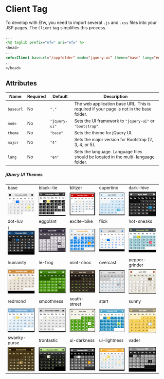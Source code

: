 # Client Tag

To develop with Efw, you need to import several `.js` and `.css` files into your JSP pages. The `Client` tag simplifies this process.

```jsp
...
<%@ taglib prefix="efw" uri="efw" %>
<head>
...
<efw:Client baseurl="/appfolder" mode="jquery-ui" theme="base" lang="en" /> // efw:client or efw:CLIENT
...
</head>
```
## Attributes

| Name | Required | Default | Description |
|---|---|---|---|
| `baseurl` | No | `"."` | The web application base URL. This is required if your page is not in the base folder. |
| `mode` | No | `"jquery-ui"` | Sets the UI framework to `"jquery-ui"` or `"bootstrap"`. |
| `theme` | No | `"base"` | Sets the theme for jQuery UI. |
| `major` | No | `"4"` | Sets the major version for Bootstrap (2, 3, 4, or 5). |
| `lang` | No | `"en"` | Sets the language. Language files should be located in the multi-language folder. |

##### jQuery UI Themes

| | | | | |
|---|---|---|---|---|
|base|black-tie|blitzer|cupertino|dark-hive|
|![Base Theme](../img/themes/base.png)|![Black Tie Theme](../img/themes/black-tie.png)|![Blitzer Theme](../img/themes/blitzer.png)|![Cupertino Theme](../img/themes/cupertino.png)|![Dark Hive Theme](../img/themes/dark-hive.png)|
|dot-luv|eggplant|excite-bike|flick|hot-sneaks|
!![Dot Luv Theme](../img/themes/dot-luv.png)|![Eggplant Theme](../img/themes/eggplant.png)|![Excite Bike Theme](../img/themes/excite-bike.png)|![Flick Theme](../img/themes/flick.png)|![Hot Sneaks Theme](../img/themes/hot-sneaks.png)|
|humanity|le-frog|mint-choc|overcast|pepper-grinder|
|![Humanity Theme](../img/themes/humanity.png)|![Le Frog Theme](../img/themes/le-frog.png)|![Mint Choc Theme](../img/themes/mint-choc.png)|![Overcast Theme](../img/themes/overcast.png)|![Pepper Grinder Theme](../img/themes/pepper-grinder.png)|
|redmond|smoothness|south-street|start|sunny|
|![Redmond Theme](../img/themes/redmond.png)|![Smoothness Theme](../img/themes/smoothness.png)|![South Street Theme](../img/themes/south-street.png)|![Start Theme](../img/themes/start.png)|![Sunny Theme](../img/themes/sunny.png)|
|swanky-purse|trontastic|ui-darkness|ui-lightness|vader|
|![Swanky Purse Theme](../img/themes/swanky-purse.png)|![Trontastic Theme](../img/themes/trontastic.png)|![UI Darkness Theme](../img/themes/ui-darkness.png)|![UI Lightness Theme](../img/themes/ui-lightness.png)|![Vader Theme](../img/themes/vader.png)|
